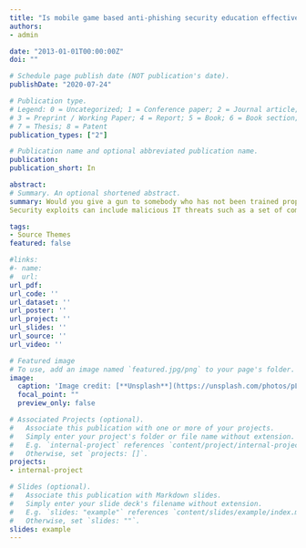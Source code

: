 ```yaml
---
title: "Is mobile game based anti-phishing security education effective?"
authors:
- admin

date: "2013-01-01T00:00:00Z"
doi: ""

# Schedule page publish date (NOT publication's date).
publishDate: "2020-07-24"

# Publication type.
# Legend: 0 = Uncategorized; 1 = Conference paper; 2 = Journal article;
# 3 = Preprint / Working Paper; 4 = Report; 5 = Book; 6 = Book section;
# 7 = Thesis; 8 = Patent
publication_types: ["2"]

# Publication name and optional abbreviated publication name.
publication: 
publication_short: In 

abstract: 
# Summary. An optional shortened abstract.
summary: Would you give a gun to somebody who has not been trained properly? The risk would be the same as giving a computer connected to the Internet to someone who has not been properly trained. Therefore, the message “security education is vital” should be spread to all computer users. Computer users play a significant role in helping to make cyberspace a safer place for everyone due to the rapid growth of Internet technology. Internet technology is so pervasive today that it provides the backbone for modern living enabling ordinary people to shop, socialize, communicate and be entertained all thorough their personal computers connected to the internet. As people’s reliance on the internet grows, so the possibility of hacking and other security breaches increases rapidly (Liang and Xue, 2010). This is mainly because sensitive trust decisions are made during their online activities; such as online banking transactions or bill payments. Therefore, professionalism, training and education are worth considering in protecting people from cyber-attacks. Moreover, IT security experts and researchers should comprehend the need of which the human aspect of security can be influenced to avoid cyber-attacks in the day-to-day computer use.
Security exploits can include malicious IT threats such as a set of computer programs that can disturb the normal behaviour of computer systems (viruses), malicious software (malware), unsolicited e-mail (spam), monitoring software (spyware), attempting to make computer resources unavailable to its intended users (Distributed Denial-of-Service or DDoS attack), the art of human hacking (social engineering) and..

tags:
- Source Themes
featured: false

#links:
#- name: 
#  url: 
url_pdf: 
url_code: ''
url_dataset: ''
url_poster: ''
url_project: ''
url_slides: ''
url_source: ''
url_video: ''

# Featured image
# To use, add an image named `featured.jpg/png` to your page's folder. 
image:
  caption: 'Image credit: [**Unsplash**](https://unsplash.com/photos/pLCdAaMFLTE)'
  focal_point: ""
  preview_only: false

# Associated Projects (optional).
#   Associate this publication with one or more of your projects.
#   Simply enter your project's folder or file name without extension.
#   E.g. `internal-project` references `content/project/internal-project/index.md`.
#   Otherwise, set `projects: []`.
projects:
- internal-project

# Slides (optional).
#   Associate this publication with Markdown slides.
#   Simply enter your slide deck's filename without extension.
#   E.g. `slides: "example"` references `content/slides/example/index.md`.
#   Otherwise, set `slides: ""`.
slides: example
---
```



